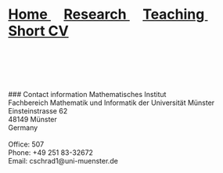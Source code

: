 <h1>
  <a href="">
    Home 
  </a>
  &nbsp; &nbsp;
  <a href="Research">
    Research 
  </a>
  &nbsp; &nbsp;
  <a href="Teaching">
    Teaching 
  </a>
  &nbsp; &nbsp;
  <a href="ShortCV">
    Short CV
  </a>
</h1>  
<br />
<br />
<br />
<br />
<br />
### Contact information
Mathematisches Institut <br />
Fachbereich Mathematik und Informatik der Universität Münster <br />
Einsteinstrasse 62 <br />
48149 Münster <br />
Germany <br />
<br />
Office: 507 <br />
Phone: +49 251 83-32672 <br />
Email: cschrad1@uni-muenster.de
